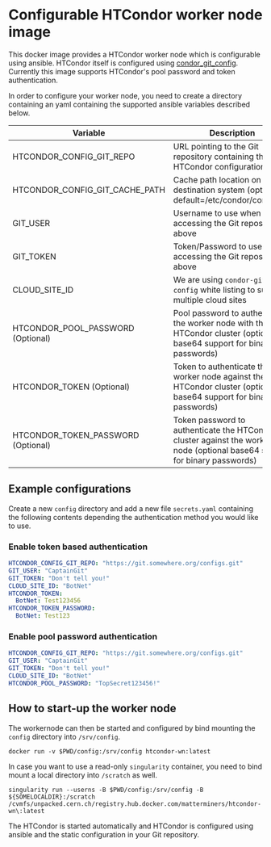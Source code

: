 # Configurable HTCondor worker node image

This docker image provides a HTCondor worker node which is configurable using
ansible. HTCondor itself is configured using
[condor_git_config](https://pypi.org/project/condor_git_config/). Currently
this image supports HTCondor's pool password and token authentication.

In order to configure your worker node, you need to create a directory
containing an yaml containing the supported ansible variables described below.

| Variable                           | Description                                                                                                                |
|------------------------------------|----------------------------------------------------------------------------------------------------------------------------|
| HTCONDOR_CONFIG_GIT_REPO           | URL pointing to the Git repository containing the HTCondor configuration                                                   |
| HTCONDOR_CONFIG_GIT_CACHE_PATH     | Cache path location on destination system (optional, default=/etc/condor/config.git)                                       |
| GIT_USER                           | Username to use when accessing the Git repository above                                                                    |
| GIT_TOKEN                          | Token/Password to use when accessing the Git repository above                                                              |
| CLOUD_SITE_ID                      | We are using `condor-git-config` white listing to support multiple cloud sites                                             |
| HTCONDOR_POOL_PASSWORD (Optional)  | Pool password to authenticate the worker node with the HTCondor cluster (optional base64 support for binary passwords)     |
| HTCONDOR_TOKEN (Optional)          | Token to authenticate the worker node against the HTCondor cluster (optional base64 support for binary passwords)          |
| HTCONDOR_TOKEN_PASSWORD (Optional) | Token password to authenticate the HTCondor cluster against the worker node (optional base64 support for binary passwords) |

## Example configurations

Create a new `config` directory and add a new file `secrets.yaml`
containing the following contents depending the authentication method you would
like to use.

### Enable token based authentication

```yaml
HTCONDOR_CONFIG_GIT_REPO: "https://git.somewhere.org/configs.git"
GIT_USER: "CaptainGit"
GIT_TOKEN: "Don't tell you!"
CLOUD_SITE_ID: "BotNet"
HTCONDOR_TOKEN:
  BotNet: Test123456
HTCONDOR_TOKEN_PASSWORD:
  BotNet: Test123
```

### Enable pool password authentication

```yaml
HTCONDOR_CONFIG_GIT_REPO: "https://git.somewhere.org/configs.git"
GIT_USER: "CaptainGit"
GIT_TOKEN: "Don't tell you!"
CLOUD_SITE_ID: "BotNet"
HTCONDOR_POOL_PASSWORD: "TopSecret123456!"
```

## How to start-up the worker node

The workernode can then be started and configured by bind mounting the `config`
directory into `/srv/config`.

```shell
docker run -v $PWD/config:/srv/config htcondor-wn:latest
```

In case you want to use a read-only `singularity` container, you need to bind mount
a local directory into `/scratch` as well.

```shell
singularity run --userns -B $PWD/config:/srv/config -B ${SOMELOCALDIR}:/scratch /cvmfs/unpacked.cern.ch/registry.hub.docker.com/matterminers/htcondor-wn\:latest
```

The HTCondor is started automatically and HTCondor is configured using ansible
and the static configuration in your Git repository.
